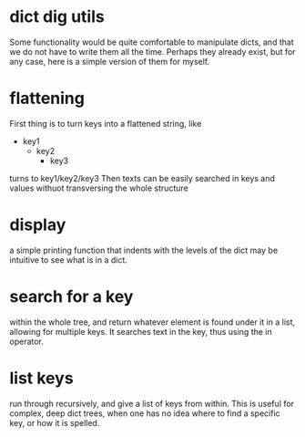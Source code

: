 # dict dig utils
Some functionality would be quite comfortable to manipulate dicts,
and that we do not have to write them all the time.
Perhaps they already exist, but for any case, here is a simple
version of them for myself.

# flattening
First thing is to turn keys into a flattened string, like
* key1
  * key2
    * key3

turns to key1/key2/key3
Then texts can be easily searched in keys and values withuot
transversing the whole structure


# display
a simple printing function that indents with the levels of the
dict may be intuitive to see what is in a dict.

# search for a key
within the whole tree, and return whatever element is found under it
in a list, allowing for multiple keys.
It searches text in the key, thus using the in operator.

# list keys
run through recursively, and give a list of keys from within.
This is useful for complex, deep dict trees, when one has no idea
where to find a specific key, or how it is spelled.
